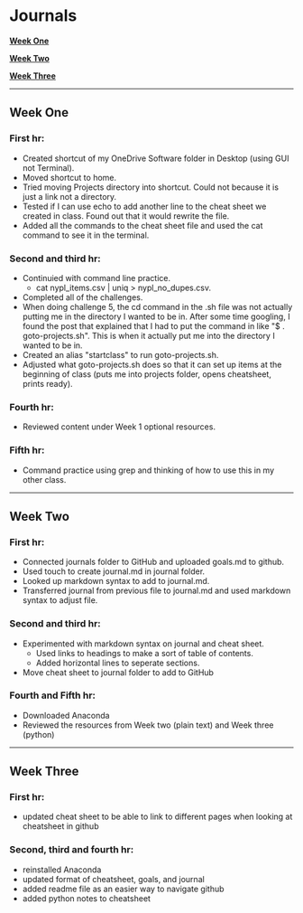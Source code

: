 # Journals

**[Week One](#week-one)**

**[Week Two](#week-two)**

**[Week Three](#week-three)**

***

## Week One

### First hr:
- Created shortcut of my OneDrive Software folder in Desktop (using GUI not Terminal).
- Moved shortcut to home.
- Tried moving Projects directory into shortcut. Could not because it is just a link not a directory.
- Tested if I can use echo to add another line to the cheat sheet we created in class. Found out that it would rewrite the file.
- Added all the commands to the cheat sheet file and used the cat command to see it in the terminal.
	
### Second and third hr:
- Continuied with command line practice.
    - cat nypl_items.csv | uniq > nypl_no_dupes.csv.
- Completed all of the challenges.
- When doing challenge 5, the cd command in the .sh file was not actually putting me in the directory I wanted to be in. After some time googling, I found the post that explained that I had to put the command in like "$ . goto-projects.sh". This is when it actually put me into the directory I wanted to be in.
- Created an alias "startclass" to run goto-projects.sh.
- Adjusted what goto-projects.sh does so that it can set up items at the beginning of class (puts me into projects folder, opens cheatsheet, prints ready).
	
### Fourth hr:
- Reviewed content under Week 1 optional resources.

### Fifth hr:
- Command practice using grep and thinking of how to use this in my other class.

***

## Week Two

### First hr:
- Connected journals folder to GitHub and uploaded goals.md to github.
- Used touch to create journal.md in journal folder.
- Looked up markdown syntax to add to journal.md.
- Transferred journal from previous file to journal.md and used markdown syntax to adjust file.

### Second and third hr:
- Experimented with markdown syntax on journal and cheat sheet. 
    - Used links to headings to make a sort of table of contents.
    - Added horizontal lines to seperate sections.
- Move cheat sheet to journal folder to add to GitHub

### Fourth and Fifth hr:
- Downloaded Anaconda
- Reviewed the resources from Week two (plain text) and Week three (python)

***

## Week Three

### First hr:
- updated cheat sheet to be able to link to different pages when looking at cheatsheet in github

### Second, third and fourth hr:
- reinstalled Anaconda
- updated format of cheatsheet, goals, and journal
- added readme file as an easier way to navigate github
- added python notes to cheatsheet
